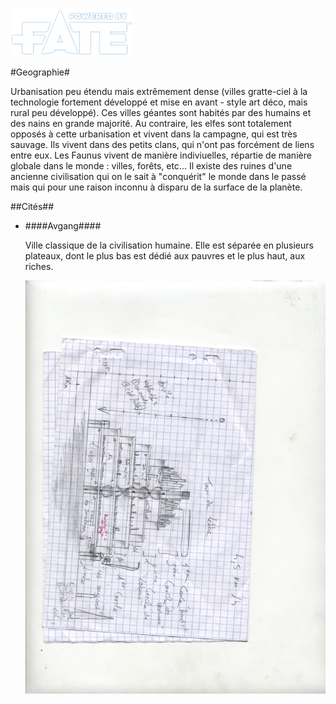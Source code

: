 [![Logo Fate Accueil](/ressources/img/power_fate.png)](/index.html)
<script type="text/javascript" src="../js/list.js"></script>

#Geographie#

Urbanisation peu étendu mais extrêmement dense (villes gratte-ciel à la technologie fortement développé et mise en avant - style art déco, mais rural peu développé).
Ces villes géantes sont habités par des humains et des nains en grande majorité. 
Au contraire, les elfes sont totalement opposés à cette urbanisation et vivent dans la campagne, qui est très sauvage. Ils vivent dans des petits clans, qui n'ont pas forcément de liens entre eux.
Les Faunus vivent de manière indiviuelles, répartie de manière globale dans le monde : villes, forêts, etc...
Il existe des ruines d'une ancienne civilisation qui on le sait à "conquérit" le monde dans le passé mais qui pour une raison inconnu à disparu de la surface de la planète.

##Cités##

* ####Avgang####

  Ville classique de la civilisation humaine. Elle est séparée en plusieurs plateaux, dont le plus bas est dédié aux pauvres et le plus haut, aux riches.
  
  ![Avgang plan](/ressources/docs/blueprints/avgang_profile_plan.jpg)